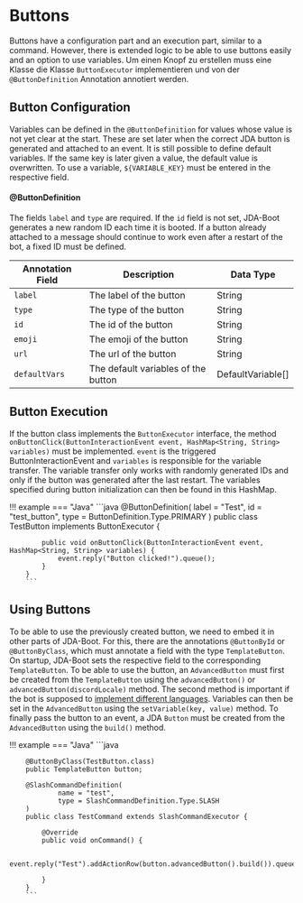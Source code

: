 # Buttons
Buttons have a configuration part and an execution part, similar to a command. However, there is extended logic to be able to use buttons easily and an option to use variables. Um einen Knopf zu erstellen muss eine Klasse die Klasse `ButtonExecutor` implementieren und von der `@ButtonDefinition` Annotation annotiert werden.

## Button Configuration
Variables can be defined in the `@ButtonDefinition` for values whose value is not yet clear at the start. These are set later when the correct JDA button is generated and attached to an event. It is still possible to define default variables. If the same key is later given a value, the default value is overwritten. To use a variable, `${VARIABLE_KEY}` must be entered in the respective field.

#### @ButtonDefinition
The fields `label` and `type` are required. If the `id` field is not set, JDA-Boot generates a new random ID each time it is booted. If a button already attached to a message should continue to work even after a restart of the bot, a fixed ID must be defined.

| Annotation Field   | Description                                                                               | Data Type                             |
| ------------------ | ----------------------------------------------------------------------------------------- | ------------------------------------- |
| `label`            | The label of the button                                                                   | String                                |
| `type`             | The type of the button                                                                    | String                                |
| `id`               | The id of the button                                                                      | String                                |
| `emoji`            | The emoji of the button                                                                   | String                                |
| `url`              | The url of the button                                                                     | String                                |
| `defaultVars`      | The default variables of the button                                                       | DefaultVariable[]                     |

## Button Execution
If the button class implements the `ButtonExecutor` interface, the method `onButtonClick(ButtonInteractionEvent event, HashMap<String, String> variables)` must be implemented. `event` is the triggered ButtonInteractionEvent and `variables` is responsible for the variable transfer. The variable transfer only works with randomly generated IDs and only if the button was generated after the last restart. The variables specified during button initialization can then be found in this HashMap.

!!! example
    === "Java"
        ```java
        @ButtonDefinition(
                label = "Test",
                id = "test_button",
                type = ButtonDefinition.Type.PRIMARY
        )
        public class TestButton implements ButtonExecutor {

            public void onButtonClick(ButtonInteractionEvent event, HashMap<String, String> variables) {
                event.reply("Button clicked!").queue();
            }
        }
        ```

## Using Buttons
To be able to use the previously created button, we need to embed it in other parts of JDA-Boot. For this, there are the annotations `@ButtonById` or `@ButtonByClass`, which must annotate a field with the type `TemplateButton`. On startup, JDA-Boot sets the respective field to the corresponding `TemplateButton`. To be able to use the button, an `AdvancedButton` must first be created from the `TemplateButton` using the `advancedButton()` or `advancedButton(discordLocale)` method. The second method is important if the bot is supposed to [implement different languages](translation-config.md#translation). Variables can then be set in the `AdvancedButton` using the `setVariable(key, value)` method. To finally pass the button to an event, a JDA `Button` must be created from the `AdvancedButton` using the `build()` method.

!!! example
    === "Java"
        ```java

        @ButtonByClass(TestButton.class)
        public TemplateButton button;

        @SlashCommandDefinition(
                name = "test",
                type = SlashCommandDefinition.Type.SLASH
        )
        public class TestCommand extends SlashCommandExecutor {

            @Override
            public void onCommand() {

                event.reply("Test").addActionRow(button.advancedButton().build()).queue();

            }
        }
        ```